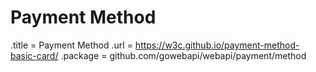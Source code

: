 # Payment Method

.title = Payment Method
.url = <https://w3c.github.io/payment-method-basic-card/>
.package = github.com/gowebapi/webapi/payment/method
